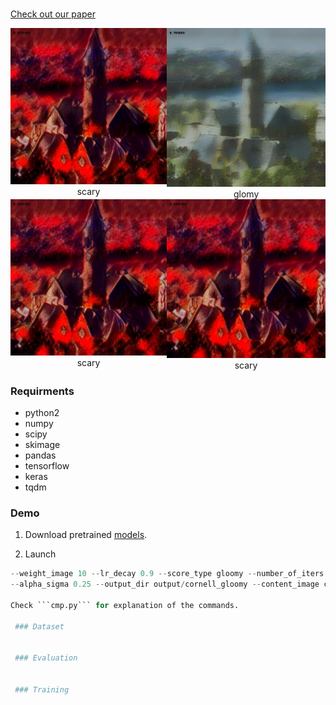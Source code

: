 #

[Check out our paper]()

<style>
.grid-container {
  display: grid;
  grid-template-columns: auto auto;
}
.grid-item {
  text-align: center;
}
</style>

<div class="grid-container">
  <div class="grid-item"><img src="sup-mat/cornell_scary.jpg"/> <figcaption align="center">scary</figcaption> </div>
  <div class="grid-item"><img src="sup-mat/cornell_gloomy.jpg"/> <figcaption align="center">glomy</figcaption> </div>
  <div class="grid-item"><img src="sup-mat/cornell_scary.jpg"/> <figcaption align="center">scary</figcaption> </div>
  <div class="grid-item"><img src="sup-mat/cornell_scary.jpg"/> <figcaption align="center">scary</figcaption> </div>
</div>



### Requirments
* python2
* numpy
* scipy
* skimage
* pandas
* tensorflow
* keras
* tqdm 


### Demo

1. Download pretrained [models](https://yadi.sk/d/PXSo4UkN3WN35P).

2. Launch

```python style_optimization_demo.py --image_shape 3,512,512 --adaptive_grad 1\
--weight_image 10 --lr_decay 0.9 --score_type gloomy --number_of_iters 100\
--alpha_sigma 0.25 --output_dir output/cornell_gloomy --content_image cornell_cropped.jpg```

Check ```cmp.py``` for explanation of the commands.

 ### Dataset


 ### Evaluation


 ### Training




